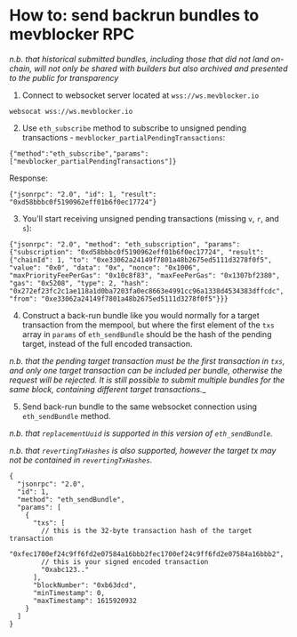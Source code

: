 # How to: send backrun bundles to mevblocker RPC

_n.b. that historical submitted bundles, including those that did not land on-chain, will not only be shared with builders but also archived and presented to the public for transparency_

1. Connect to websocket server located at `wss://ws.mevblocker.io`

```
websocat wss://ws.mevblocker.io
```

2. Use `eth_subscribe` method to subscribe to unsigned pending transactions - `mevblocker_partialPendingTransactions`:

```
{"method":"eth_subscribe","params": ["mevblocker_partialPendingTransactions"]}
```

Response:

```
{"jsonrpc": "2.0", "id": 1, "result": "0xd58bbbc0f5190962eff01b6f0ec17724"}
```

3. You'll start receiving unsigned pending transactions (missing `v`, `r`, and `s`):

```
{"jsonrpc": "2.0", "method": "eth_subscription", "params": {"subscription": "0xd58bbbc0f5190962eff01b6f0ec17724", "result": {"chainId": 1, "to": "0xe33062a24149f7801a48b2675ed5111d3278f0f5", "value": "0x0", "data": "0x", "nonce": "0x1006", "maxPriorityFeePerGas": "0x10c8f83", "maxFeePerGas": "0x1307bf2380", "gas": "0x5208", "type": 2, "hash": "0x272ef23fc2c1ae118a1d0ba7203fa0ec8663e4991cc96a1338d4534383dffcdc", "from": "0xe33062a24149f7801a48b2675ed5111d3278f0f5"}}}
```

4. Construct a back-run bundle like you would normally for a target transaction from the mempool, but where the first element of the `txs` array in `params` of `eth_sendBundle` should be the hash of the pending target, instead of the full encoded transaction.

_n.b. that the pending target transaction must be the first transaction in `txs`, and only one target transaction can be included per bundle, otherwise the request will be rejected. It is still possible to submit multiple bundles for the same block, containing different target transactions.__

5. Send back-run bundle to the same websocket connection using `eth_sendBundle` method.

_n.b. that `replacementUuid` is supported in this version of `eth_sendBundle`._

_n.b. that `revertingTxHashes` is also supported, however the target tx may not be contained in `revertingTxHashes`._

```
{
  "jsonrpc": "2.0",
  "id": 1,
  "method": "eth_sendBundle",
  "params": [
    {
      "txs": [
        // this is the 32-byte transaction hash of the target transaction
        "0xfec1700ef24c9ff6fd2e07584a16bbb2fec1700ef24c9ff6fd2e07584a16bbb2",
        // this is your signed encoded transaction
        "0xabc123.."
      ],
      "blockNumber": "0xb63dcd",
      "minTimestamp": 0,
      "maxTimestamp": 1615920932
    }
  ]
}
```
